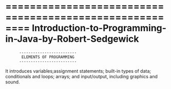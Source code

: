 ========================================================
Introduction-to-Programming-in-Java-by-Robert-Sedgewick
========================================================

          -------------------------
           ELEMENTS OF PROGRAMMING
          -------------------------

It introduces variables;assignment statements; built-in types of data; conditionals and loops; arrays; and input/output, including graphics and sound.